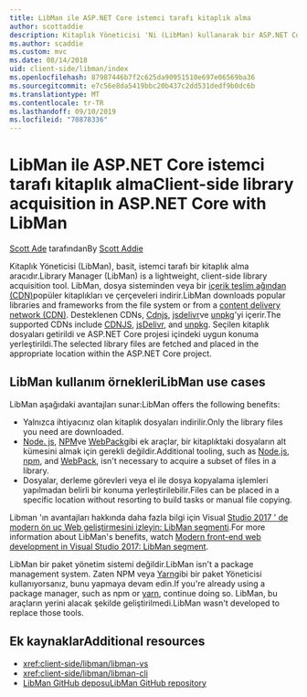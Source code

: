 ```yaml
---
title: LibMan ile ASP.NET Core istemci tarafı kitaplık alma
author: scottaddie
description: Kitaplık Yöneticisi 'Ni (LibMan) kullanarak bir ASP.NET Core projesindeki istemci tarafı kitaplık varlıklarını yüklemeyi öğrenin.
ms.author: scaddie
ms.custom: mvc
ms.date: 08/14/2018
uid: client-side/libman/index
ms.openlocfilehash: 87987446b7f2c625da90951510e697e06569ba36
ms.sourcegitcommit: e7c56e8da5419bbc20b437c2dd531dedf9b0dc6b
ms.translationtype: MT
ms.contentlocale: tr-TR
ms.lasthandoff: 09/10/2019
ms.locfileid: "70878336"
---
```

# <a name="client-side-library-acquisition-in-aspnet-core-with-libman"></a><span data-ttu-id="7f5c0-103">LibMan ile ASP.NET Core istemci tarafı kitaplık alma</span><span class="sxs-lookup"><span data-stu-id="7f5c0-103">Client-side library acquisition in ASP.NET Core with LibMan</span></span>

<span data-ttu-id="7f5c0-104">[Scott Ade](https://twitter.com/Scott_Addie) tarafından</span><span class="sxs-lookup"><span data-stu-id="7f5c0-104">By [Scott Addie](https://twitter.com/Scott_Addie)</span></span>

<span data-ttu-id="7f5c0-105">Kitaplık Yöneticisi (LibMan), basit, istemci tarafı bir kitaplık alma aracıdır.</span><span class="sxs-lookup"><span data-stu-id="7f5c0-105">Library Manager (LibMan) is a lightweight, client-side library acquisition tool.</span></span> <span data-ttu-id="7f5c0-106">LibMan, dosya sisteminden veya bir [içerik teslim ağından (CDN)](https://wikipedia.org/wiki/Content_delivery_network)popüler kitaplıkları ve çerçeveleri indirir.</span><span class="sxs-lookup"><span data-stu-id="7f5c0-106">LibMan downloads popular libraries and frameworks from the file system or from a [content delivery network (CDN)](https://wikipedia.org/wiki/Content_delivery_network).</span></span> <span data-ttu-id="7f5c0-107">Desteklenen CDNs, [Cdnjs](https://cdnjs.com/), [jsdelivr](https://www.jsdelivr.com/)ve [unpkg](https://unpkg.com/#/)'yi içerir.</span><span class="sxs-lookup"><span data-stu-id="7f5c0-107">The supported CDNs include [CDNJS](https://cdnjs.com/), [jsDelivr](https://www.jsdelivr.com/), and [unpkg](https://unpkg.com/#/).</span></span> <span data-ttu-id="7f5c0-108">Seçilen kitaplık dosyaları getirildi ve ASP.NET Core projesi içindeki uygun konuma yerleştirildi.</span><span class="sxs-lookup"><span data-stu-id="7f5c0-108">The selected library files are fetched and placed in the appropriate location within the ASP.NET Core project.</span></span>

## <a name="libman-use-cases"></a><span data-ttu-id="7f5c0-109">LibMan kullanım örnekleri</span><span class="sxs-lookup"><span data-stu-id="7f5c0-109">LibMan use cases</span></span>

<span data-ttu-id="7f5c0-110">LibMan aşağıdaki avantajları sunar:</span><span class="sxs-lookup"><span data-stu-id="7f5c0-110">LibMan offers the following benefits:</span></span>

* <span data-ttu-id="7f5c0-111">Yalnızca ihtiyacınız olan kitaplık dosyaları indirilir.</span><span class="sxs-lookup"><span data-stu-id="7f5c0-111">Only the library files you need are downloaded.</span></span>
* <span data-ttu-id="7f5c0-112">[Node. js](https://nodejs.org), [NPM](https://www.npmjs.com)ve [WebPack](https://webpack.js.org)gibi ek araçlar, bir kitaplıktaki dosyaların alt kümesini almak için gerekli değildir.</span><span class="sxs-lookup"><span data-stu-id="7f5c0-112">Additional tooling, such as [Node.js](https://nodejs.org), [npm](https://www.npmjs.com), and [WebPack](https://webpack.js.org), isn't necessary to acquire a subset of files in a library.</span></span>
* <span data-ttu-id="7f5c0-113">Dosyalar, derleme görevleri veya el ile dosya kopyalama işlemleri yapılmadan belirli bir konuma yerleştirilebilir.</span><span class="sxs-lookup"><span data-stu-id="7f5c0-113">Files can be placed in a specific location without resorting to build tasks or manual file copying.</span></span>

<span data-ttu-id="7f5c0-114">Libman 'ın avantajları hakkında daha fazla bilgi için Visual [Studio 2017 ' de modern ön uç Web geliştirmesini izleyin: LibMan segmenti](https://channel9.msdn.com/Events/Build/2017/B8073#time=43m34s).</span><span class="sxs-lookup"><span data-stu-id="7f5c0-114">For more information about LibMan's benefits, watch [Modern front-end web development in Visual Studio 2017: LibMan segment](https://channel9.msdn.com/Events/Build/2017/B8073#time=43m34s).</span></span>

<span data-ttu-id="7f5c0-115">LibMan bir paket yönetim sistemi değildir.</span><span class="sxs-lookup"><span data-stu-id="7f5c0-115">LibMan isn't a package management system.</span></span> <span data-ttu-id="7f5c0-116">Zaten NPM veya [Yarn](https://yarnpkg.com)gibi bir paket Yöneticisi kullanıyorsanız, bunu yapmaya devam edin.</span><span class="sxs-lookup"><span data-stu-id="7f5c0-116">If you're already using a package manager, such as npm or [yarn](https://yarnpkg.com), continue doing so.</span></span> <span data-ttu-id="7f5c0-117">LibMan, bu araçların yerini alacak şekilde geliştirilmedi.</span><span class="sxs-lookup"><span data-stu-id="7f5c0-117">LibMan wasn't developed to replace those tools.</span></span>

## <a name="additional-resources"></a><span data-ttu-id="7f5c0-118">Ek kaynaklar</span><span class="sxs-lookup"><span data-stu-id="7f5c0-118">Additional resources</span></span>

* <xref:client-side/libman/libman-vs>
* <xref:client-side/libman/libman-cli>
* [<span data-ttu-id="7f5c0-119">LibMan GitHub deposu</span><span class="sxs-lookup"><span data-stu-id="7f5c0-119">LibMan GitHub repository</span></span>](https://github.com/aspnet/LibraryManager)
